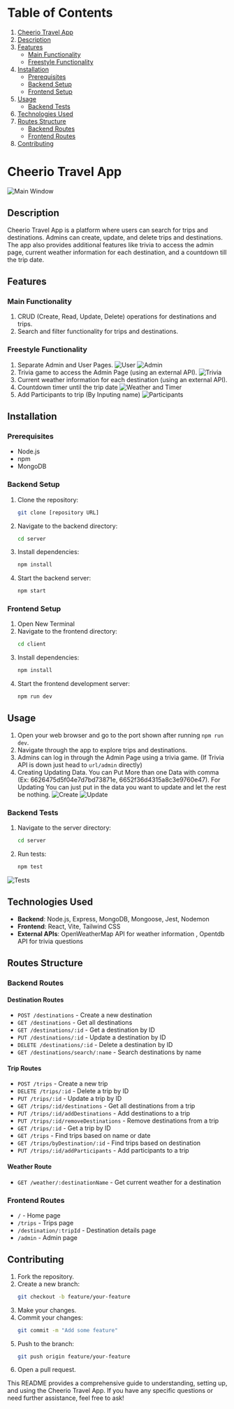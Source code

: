 # Table of Contents
1. [Cheerio Travel App](#cheerio-travel-app)
2. [Description](#description)
3. [Features](#features)
   - [Main Functionality](#main-functionality)
   - [Freestyle Functionality](#freestyle-functionality)
4. [Installation](#installation)
   - [Prerequisites](#prerequisites)
   - [Backend Setup](#backend-setup)
   - [Frontend Setup](#frontend-setup)
5. [Usage](#usage)
   - [Backend Tests](#backend-tests)
6. [Technologies Used](#technologies-used)
7. [Routes Structure](#routes-structure)
   - [Backend Routes](#backend-routes)
   - [Frontend Routes](#frontend-routes)
8. [Contributing](#contributing)

# Cheerio Travel App
![Main Window](/pictures/main.png "Main Window")

## Description
Cheerio Travel App is a platform where users can search for trips and destinations. Admins can create, update, and delete trips and destinations. The app also provides additional features like trivia to access the admin page, current weather information for each destination, and a countdown till the trip date.

## Features

### Main Functionality
1. CRUD (Create, Read, Update, Delete) operations for destinations and trips.
2. Search and filter functionality for trips and destinations.

### Freestyle Functionality
1. Separate Admin and User Pages.
![User](/pictures/user.png "User")
![Admin](/pictures/admin.png "Admin")
2. Trivia game to access the Admin Page (using an external API).
![Trivia](/pictures/trivia.png "Trivia")
3. Current weather information for each destination (using an external API).
4. Countdown timer until the trip date
![Weather and Timer](/pictures/weather.png "Weather")
5. Add Participants to trip (By Inputing name)
![Participants](/pictures/participants.png "Participants")

## Installation

### Prerequisites
- Node.js
- npm
- MongoDB 

### Backend Setup
1. Clone the repository:
   ```sh
   git clone [repository URL]
   ```
2. Navigate to the backend directory:
   ```sh
   cd server
   ```
3. Install dependencies:
   ```sh
   npm install

4. Start the backend server:
   ```sh
   npm start
   ```

### Frontend Setup
1. Open New Terminal
2. Navigate to the frontend directory:
   ```sh
   cd client
   ```
3. Install dependencies:
   ```sh
   npm install
   ```
4. Start the frontend development server:
   ```sh
   npm run dev
   ```

## Usage
1. Open your web browser and go to the port shown after running `npm run dev`.
2. Navigate through the app to explore trips and destinations.
3. Admins can log in through the Admin Page using a trivia game. (If Trivia API is down just head to `url/admin` directly)
4. Creating Updating Data. You can Put More than one Data with comma (Ex: 6626475d5f04e7d7bd73871e, 6652f36d4315a8c3e9760e47). For Updating You can just put in the data you want to update and let the rest be nothing. 
![Create](/pictures/create.png "create")
![Update](/pictures/update.png "update")

### Backend Tests
1. Navigate to the server directory:
   ```sh
   cd server
   ```
2. Run tests:
   ```sh
   npm test
   ```
![Tests](/pictures/test.png "Tests")

## Technologies Used
- **Backend**: Node.js, Express, MongoDB, Mongoose, Jest, Nodemon
- **Frontend**: React, Vite, Tailwind CSS
- **External APIs**: OpenWeatherMap API for weather information , Opentdb API for trivia questions

## Routes Structure

### Backend Routes

#### Destination Routes
- `POST /destinations` - Create a new destination
- `GET /destinations` - Get all destinations
- `GET /destinations/:id` - Get a destination by ID
- `PUT /destinations/:id` - Update a destination by ID
- `DELETE /destinations/:id` - Delete a destination by ID
- `GET /destinations/search/:name` - Search destinations by name

#### Trip Routes
- `POST /trips` - Create a new trip
- `DELETE /trips/:id` - Delete a trip by ID
- `PUT /trips/:id` - Update a trip by ID
- `GET /trips/:id/destinations` - Get all destinations from a trip
- `PUT /trips/:id/addDestinations` - Add destinations to a trip
- `PUT /trips/:id/removeDestinations` - Remove destinations from a trip
- `GET /trips/:id` - Get a trip by ID
- `GET /trips` - Find trips based on name or date
- `GET /trips/byDestination/:id` - Find trips based on destination
- `PUT /trips/:id/addParticipants` - Add participants to a trip

#### Weather Route
- `GET /weather/:destinationName` - Get current weather for a destination

### Frontend Routes
- `/` - Home page
- `/trips` - Trips page
- `/destination/:tripId` - Destination details page
- `/admin` - Admin page

## Contributing
1. Fork the repository.
2. Create a new branch:
   ```sh
   git checkout -b feature/your-feature
   ```
3. Make your changes.
4. Commit your changes:
   ```sh
   git commit -m "Add some feature"
   ```
5. Push to the branch:
   ```sh
   git push origin feature/your-feature
   ```
6. Open a pull request.


This README provides a comprehensive guide to understanding, setting up, and using the Cheerio Travel App. If you have any specific questions or need further assistance, feel free to ask!